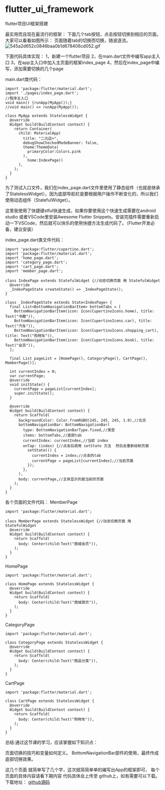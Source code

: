 # flutter_ui_framework
flutter项目UI框架搭建

最实用而且现在最流行的框架：
下面几个tab按钮，点击按钮切换到相应的页面。
大家可以看看如图所示：
页面随着tab的切换而切换，随波逐流。
![545a2d652c0846baa0b1d678406cd052.gif](evernotecid://4DB6EA16-19D7-4CBC-AB5D-D5F3117BCFFB/appyinxiangcom/26133165/ENResource/p289)

下面代码具体实现：
1，新建一个flutter项目
2，在main.dart文件中编写app主入口
3，在app主入口中加入主页面的框架index_page
4，然后在index_page中编写，添加需要切换的几个page


main.dart类代码：
```
import 'package:flutter/material.dart';
import './pages/index_page.dart';
//程序主入口
void main() {runApp(MyApp());}
//void main() => runApp(MyApp());

class MyApp extends StatelessWidget {
  @override
  Widget build(BuildContext context) {
    return Container(
      child: MaterialApp(
        title: "二元店+",
        debugShowCheckedModeBanner: false,
        theme:ThemeData(
          primaryColor:Colors.pink
        ),
          home:IndexPage()
      ),
    );
  }
}
```

为了测试入口文件，我们在index_page.dart文件里使用了静态组件（也就是继承了StatelessWidget）。因为底部导航栏是要根据用户操作不断变化的，所以我们使用动态组件（StatefulWidget）。

这里我使用了快捷键stful快速生成，如果你要使用这个快速生成需要在android studio 或者VSCode里安装Awesome Flutter Snippets。安装完插件需要重新启动一下VSCode，然后就可以快乐的使用快捷方法生成代码了。（Flutter开发必备，建议安装）

index_page.dart类文件代码：
```
import 'package:flutter/cupertino.dart';
import 'package:flutter/material.dart';
import 'home_page.dart';
import 'category_page.dart';
import 'cart_page.dart';
import 'member_page.dart';

class IndexPage extends StatefulWidget {//动态切换页面 用 StatefulWidget
  @override
  _IndexPageState createState() => _IndexPageState();
}

class _IndexPageState extends State<IndexPage> {
  final List<BottomNavigationBarItem> bottomTabs = [
    BottomNavigationBarItem(icon: Icon(CupertinoIcons.home), title: Text("书籍")),
    BottomNavigationBarItem(icon: Icon(CupertinoIcons.car), title: Text("汽车")),
    BottomNavigationBarItem(icon: Icon(CupertinoIcons.shopping_cart), title: Text("购物车")),
    BottomNavigationBarItem(icon: Icon(CupertinoIcons.book), title: Text("会员")),
  ];

  final List pageList = [HomePage(), CategoryPage(), CartPage(), MemberPage()];

  int currentIndex = 0;
  var currentPage;
  @override
  void initState() {
    currentPage = pageList[currentIndex];
    super.initState();
  }

  @override
  Widget build(BuildContext context) {
    return Scaffold(
      backgroundColor: Color.fromRGBO(245, 245, 245, 1.0),//北京
      bottomNavigationBar: BottomNavigationBar(
        type: BottomNavigationBarType.fixed,//类型
        items: bottomTabs,//底部tab
        currentIndex: currentIndex,//当前 index
        onTap: (index) {//点击后调用 setState 方法  然后会重新绘制页面
          setState(() {
            currentIndex = index;//点击的tab
            currentPage = pageList[currentIndex];//当前页面
          });
        },
      ),
      body: currentPage,//主体显示的是当前的页面
    );
  }
}

```
各个页面的文件代码：
MemberPage
```
import 'package:flutter/material.dart';

class MemberPage extends StatelessWidget {//动态切换页面 用 StatefulWidget
  @override
  Widget build(BuildContext context) {
    return Scaffold(
      body: Center(child:Text("商城会员")),
    );
  }
}
```
HomePage
```
import 'package:flutter/material.dart';

class HomePage extends StatelessWidget {
  @override
  Widget build(BuildContext context) {
    return Scaffold(
      body: Center(child:Text("商城首页")),
    );
  }
}

```
CategoryPage
```
import 'package:flutter/material.dart';

class CategoryPage extends StatelessWidget {
  @override
  Widget build(BuildContext context) {
    return Scaffold(
      body: Center(child:Text("商品分类")),
    );
  }
}
```
CartPage
```
import 'package:flutter/material.dart';

class CartPage extends StatelessWidget {
  @override
  Widget build(BuildContext context) {
    return Scaffold(
      body: Center(child:Text("购物车")),
    );
  }
}
```
总结:通过这节课的学习，应该掌握如下知识点：

页面切换的技巧和变量如何定义。
BottomNavigationBar部件的使用，最终作成底部切换效果。

这几个页面 就简单写了几个字，这次就简简单单的编写出App的框架即可，
每个页面的具体内容请看下期内容
代码具体会上传至 github上，如有需要可以下载。
下载地址：
[github源码](https://github.com/1136346879/flutter_ui_framework)
